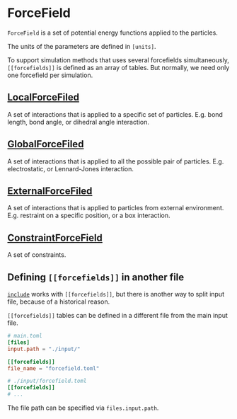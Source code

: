 # ForceField

`ForceField` is a set of potential energy functions applied to the particles.

The units of the parameters are defined in `[units]`.

To support simulation methods that uses several forcefields simultaneously,
`[[forcefields]]` is defined as an array of tables.
But normally, we need only one forcefield per simulation.

## [LocalForceFiled](LocalForceField.md)

A set of interactions that is applied to a specific set of particles.
E.g. bond length, bond angle, or dihedral angle interaction.

## [GlobalForceFiled](GlobalForceField.md)

A set of interactions that is applied to all the possible pair of particles.
E.g. electrostatic, or Lennard-Jones interaction.

## [ExternalForceFiled](ExternalForceFiled.md)

A set of interactions that is applied to particles from external environment.
E.g. restraint on a specific position, or a box interaction.

## [ConstraintForceField](ConstraintForceField.md)

A set of constraints.

## Defining `[[forcefields]]` in another file

[`include`](../Reference.md) works with `[[forcefields]]`, but there is another way to split input file, because of a historical reason.

`[[forcefields]]` tables can be defined in a different file from the main input file.

```toml
# main.toml
[files]
input.path = "./input/"

[[forcefields]]
file_name = "forcefield.toml"
```

```toml
# ./input/forcefield.toml
[[forcefields]]
# ...
```

The file path can be specified via `files.input.path`.
